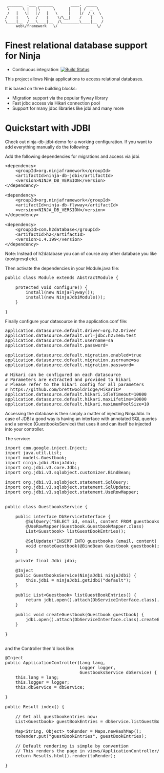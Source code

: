      _______  .___ _______        ____.  _____   
     \      \ |   |\      \      |    | /  _  \  
     /   |   \|   |/   |   \     |    |/  /_\  \
    /    |    \   /    |    \/\__|    /    |    \
    \____|__  /___\____|__  /\________\____|__  /
         web\/framework   \/                  \/



Finest relational database support for Ninja
============================================

- Continuous integration: [![Build Status](https://api.travis-ci.org/ninjaframework/ninja-db.svg)](https://travis-ci.org/ninjaframework/ninja-db)

This project allows Ninja applications to access relational databases.

It is based on three building blocks:

- Migration support via the popular flyway library
- Fast jdbc access via Hikari connection pool
- Support for many jdbc libraries like jdbi and many more


Quickstart with JDBI
====================

Check out ninja-db-jdbi-demo for a working configuration.
If you want to add everything manually do the following:

Add the following dependencies for migrations and access via jdbi.

<pre>
&lt;dependency&gt;
    &lt;groupId&gt;org.ninjaframework&lt;/groupId&gt;
    &lt;artifactId&gt;ninja-db-jdbi&lt;/artifactId&gt;
    &lt;version&gt;NINJA_DB_VERSION&lt;/version&gt;
&lt;/dependency&gt;

&lt;dependency&gt;
    &lt;groupId&gt;org.ninjaframework&lt;/groupId&gt;
    &lt;artifactId&gt;ninja-db-flyway&lt;/artifactId&gt;
    &lt;version&gt;NINJA_DB_VERSION&lt;/version&gt;
&lt;/dependency&gt;

&lt;dependency&gt;
    &lt;groupId&gt;com.h2database&lt;/groupId&gt;
    &lt;artifactId&gt;h2&lt;/artifactId&gt;
    &lt;version&gt;1.4.199&lt;/version&gt;
&lt;/dependency&gt;
</pre>

Note: Instead of h2database you can of course any other database you like (postgresql etc).


Then activate the dependencies in your Module.java file:

<pre>
public class Module extends AbstractModule {

    protected void configure() {
        install(new NinjaFlyway());
        install(new NinjaJdbiModule());
    }

}
</pre>

Finally configure your datasource in the application.conf file:

<pre>
application.datasource.default.driver=org.h2.Driver
application.datasource.default.url=jdbc:h2:mem:test
application.datasource.default.username=sa
application.datasource.default.password=

application.datasource.default.migration.enabled=true
application.datasource.default.migration.username=sa
application.datasource.default.migration.password=

# Hikari can be configured on each datasource
# Parameters are extracted and provided to hikari
# Please refer to the hikari config for all parameters 
# https://github.com/brettwooldridge/HikariCP
application.datasource.default.hikari.idleTimeout=10000
application.datasource.default.hikari.maxLifetime=10000
application.datasource.default.hikari.maximumPoolSize=10
</pre>


Accessing the database is then simply a matter of injecting NinjaJdbi.
In case of JDBI a good way is having an interface with annotated SQL
queries and a service (GuestbooksService) that uses it and can itself
be injected into your controller.

The service:

<pre>
import com.google.inject.Inject;
import java.util.List;
import models.Guestbook;
import ninja.jdbi.NinjaJdbi;
import org.jdbi.v3.core.Jdbi;
import org.jdbi.v3.sqlobject.customizer.BindBean;

import org.jdbi.v3.sqlobject.statement.SqlQuery;
import org.jdbi.v3.sqlobject.statement.SqlUpdate;
import org.jdbi.v3.sqlobject.statement.UseRowMapper;


public class GuestbooksService {
    
    public interface DbServiceInterface {  
        @SqlQuery(&quot;SELECT id, email, content FROM guestbooks&quot;)
        @UseRowMapper(Guestbook.GuestbookMapper.class)
        List&lt;Guestbook&gt; listGuestBookEntries();
        
        @SqlUpdate(&quot;INSERT INTO guestbooks (email, content) VALUES (:email, :content)&quot;)
        void createGuestbook(@BindBean Guestbook guestbook);
    }

    private final Jdbi jdbi;
            
    @Inject     
    public GuestbooksService(NinjaJdbi ninjaJdbi) {
        this.jdbi = ninjaJdbi.getJdbi(&quot;default&quot;);
    }

    public List&lt;Guestbook&gt; listGuestBookEntries() {
        return jdbi.open().attach(DbServiceInterface.class).listGuestBookEntries();
    }

    public void createGuestbook(Guestbook guestbook) {
        jdbi.open().attach(DbServiceInterface.class).createGuestbook(guestbook);
    }
    
}

</pre>

and the Controller then'd look like:

<pre>
@Inject
public ApplicationController(Lang lang,
                             Logger logger,
                             GuestbooksService dbService) {
    this.lang = lang;
    this.logger = logger;
    this.dbService = dbService;

}

public Result index() {

    // Get all guestbookentries now:
    List&lt;Guestbook&gt; guestBookEntries = dbService.listGuestBookEntries();

    Map&lt;String, Object&gt; toRender = Maps.newHashMap();
    toRender.put(&quot;guestBookEntries&quot;, guestBookEntries);

    // Default rendering is simple by convention
    // This renders the page in views/ApplicationController/index.ftl.html
    return Results.html().render(toRender);

}
</pre>